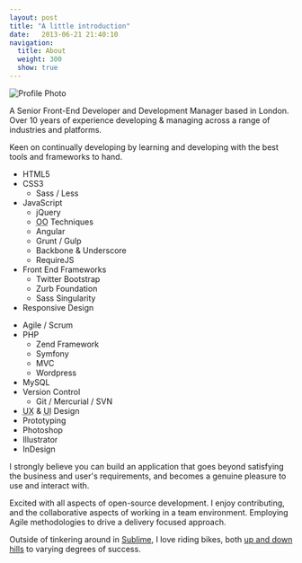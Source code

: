 ```yaml
---
layout: post
title: "A little introduction"
date:   2013-06-21 21:40:10
navigation:
  title: About
  weight: 300
  show: true
---
```



<div class="clearfix">
	<img src="/img/about/avatar-snow-bw.jpg" class="about__photo round" title="Snowman buddy" alt="Profile Photo">
	<p>A Senior Front-End Developer and Development Manager based in London. Over 10 years of experience developing &amp; managing across a range of industries and platforms.</p>
	<p>Keen on continually developing by learning and developing with the best tools and frameworks to hand.</p>
</div>


<div class="highlight clearfix">
	<div class="skills">
		<ul class="skills__set">
			<li>HTML5</li>
			<li>CSS3
				<ul>
					<li>Sass / Less</li>
				</ul>
			</li>
			<li>JavaScript
				<ul>
					<li>jQuery</li>
					<li><abbr title="Object-Oriented">OO</abbr> Techniques</li>
					<li>Angular</li>
					<li>Grunt / Gulp</li>
					<li>Backbone &amp; Underscore</li>
					<li>RequireJS</li>
				</ul>
			</li>
			<li>Front End Frameworks
				<ul>
					<li>Twitter Bootstrap</li>
					<li>Zurb Foundation</li>
					<li>Sass Singularity</li>
				</ul>
			</li>
			<li>Responsive Design</li>
		</ul>
	</div>
	<div class="skills">
		<ul class="skills__set">
			<li>Agile / Scrum</li>
			<li>PHP
				<ul>
					<li>Zend Framework</li>
					<li>Symfony</li>
					<li>MVC</li>
					<li>Wordpress</li>
				</ul>
			</li>
			<li>MySQL</li>
			<li>Version Control
				<ul>
					<li>Git / Mercurial / SVN</li>
				</ul>
			</li>
			<li><abbr title="User-Experience">UX</abbr> &amp; <abbr title="User-Interface">UI</abbr> Design</li>
			<li>Prototyping</li>
			<li>Photoshop</li>
			<li>Illustrator</li>
			<li>InDesign</li>
		</ul>
	</div>
</div>

I strongly believe you can build an application that goes beyond satisfying the business and user's requirements, and becomes a genuine pleasure to use and interact with.

Excited with all aspects of open-source development. I enjoy contributing, and the collaborative aspects of working in a team environment.  Employing Agile methodologies to drive a delivery focused approach.

Outside of tinkering around in [Sublime][sublimeText], I love riding bikes, both [up and down hills][strava] to varying degrees of success.



[sublimeText]: http://www.sublimetext.com
[strava]: http://app.strava.com/athletes/707623
